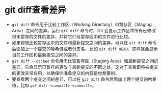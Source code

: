 # git diff查看差异

- `git diff` 命令用于比较工作区（Working Directory）和暂存区（Staging Area）之间的差异。运行 `git diff` 命令时，Git 会显示工作区中所有已修改但未暂存的文件的差异，并将它们与暂存区中的文件进行比较。
- 如果你想比较暂存区中的文件和最新提交之间的差异，可以在 `git diff` 命令后面加上一个提交的哈希值或者分支名，比如 `git diff HEAD`，这样就会显示当前工作区和最新提交之间的差异。
- `git diff --cached` 命令用于比较暂存区（Staging Area）和最新提交之间的差异。它会显示已暂存的更改与最新提交的不同之处。这对于查看即将被提交的更改非常有用，以确保你准备提交的内容是你想要的。
- 要查看两个提交之间的差异，可以在 `git diff` 命令后面加上两个提交的哈希值，比如 `git diff <commit1> <commit2>`。